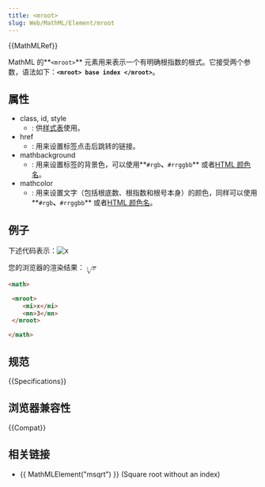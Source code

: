 ```yaml
---
title: <mroot>
slug: Web/MathML/Element/mroot
---
```

{{MathMLRef}}

MathML 的**`<mroot>`** 元素用来表示一个有明确根指数的根式。它接受两个参数，语法如下：**`<mroot> base index </mroot>`**。

## 属性

- class, id, style
  - : 供[样式表](/zh-CN/docs/CSS)使用。
- href
  - : 用来设置标签点击后跳转的链接。
- mathbackground
  - : 用来设置标签的背景色，可以使用**`#rgb`**、**`#rrggbb`** 或者[HTML 颜色名](/zh-CN/docs/Web/CSS/color_value)。
- mathcolor
  - : 用来设置文字（包括根底数、根指数和根号本身）的颜色，同样可以使用**`#rgb`**、**`#rrggbb`** 或者[HTML 颜色名](/zh-CN/docs/Web/CSS/color_value)。

## 例子

下述代码表示：![x](/files/3200/mroot.png)

您的浏览器的渲染结果：<math><mroot><mi>x</mi> <mn>3</mn></mroot></math>

```html
<math>

 <mroot>
    <mi>x</mi>
    <mn>3</mn>
 </mroot>

</math>
```

## 规范

{{Specifications}}

## 浏览器兼容性

{{Compat}}

## 相关链接

- {{ MathMLElement("msqrt") }} (Square root without an index)

